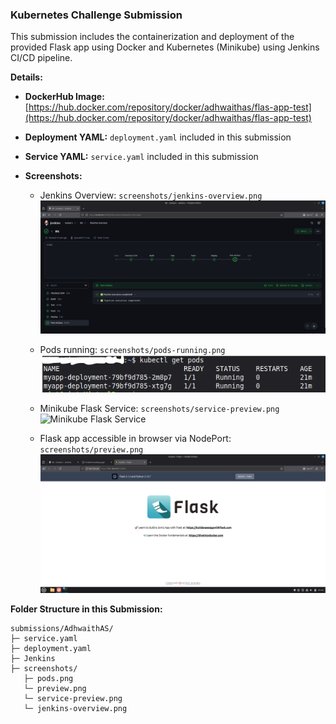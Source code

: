 ### **Kubernetes Challenge Submission**

This submission includes the containerization and deployment of the provided Flask app using Docker and Kubernetes (Minikube) using Jenkins CI/CD pipeline.

**Details:**

* **DockerHub Image:** [https://hub.docker.com/repository/docker/adhwaithas/flas-app-test](https://hub.docker.com/repository/docker/adhwaithas/flas-app-test)
* **Deployment YAML:** `deployment.yaml` included in this submission
* **Service YAML:** `service.yaml` included in this submission
* **Screenshots:**

  * Jenkins Overview: `screenshots/jenkins-overview.png`
       ![Pods Running](https://github.com/AdhwaithAS/devOps-challenge-1/blob/main/submissions/AdhwaithAS/screenshot/jenkins-overview.png)

  * Pods running: `screenshots/pods-running.png`
       ![Pods Running](https://github.com/AdhwaithAS/devOps-challenge-1/blob/main/submissions/AdhwaithAS/screenshot/pods.png)
  

  * Minikube Flask Service: `screenshots/service-preview.png`
       ![Minikube Flask Service](https://github.com/AdhwaithAS/devOps-challenge-2/blob/main/submissions/AdhwaithAS/screenshot/service-preview.png)


  * Flask app accessible in browser via NodePort: `screenshots/preview.png`
       ![Flask app accessible in browser via NodePort](https://github.com/AdhwaithAS/devOps-challenge-1/blob/main/submissions/AdhwaithAS/screenshot/preview.png)

**Folder Structure in this Submission:**

```
submissions/AdhwaithAS/
├─ service.yaml
├─ deployment.yaml
├─ Jenkins
├─ screenshots/
   ├─ pods.png
   └─ preview.png
   └─ service-preview.png
   └─ jenkins-overview.png
